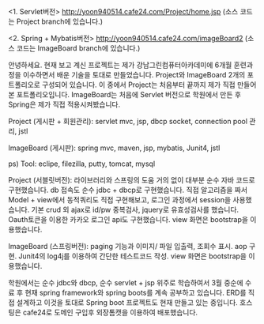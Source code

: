 

<1. Servlet버전>
http://yoon940514.cafe24.com/Project/home.jsp (소스 코드는 Project branch에 있습니다.)

<2. Spring + Mybatis버전>
http://yoon940514.cafe24.com/imageBoard2 (소스 코드는 ImageBoard branch에 있습니다.)

안녕하세요. 현재 보고 계신 프로젝트는 제가 강남그린컴퓨터아카데미에 6개월 훈련과정을 이수하면서 배운 기술을 토대로 만들었습니다. 
Project와 ImageBoard 2개의 포트폴리오로 구성되어 있습니다.
이 중에서 Project는 처음부터 끝까지 제가 직접 만들어본 포트폴리오입니다. ImageBoard는 처음에 Servlet 버전으로 학원에서 만든 후 Spring은 제가 직접 적용시켜봤습니다. 

Project (게시판 + 회원관리): servlet mvc, jsp, dbcp socket, connection pool 관리, jstl

ImageBoard (게시판): spring mvc, maven, jsp, mybatis, Junit4, jstl

ps) Tool: eclipe, filezilla, putty, tomcat, mysql

Project (서블릿버전): 라이브러리와 스프링의 도움 거의 없이 대부분 순수 자바 코드로 구현했습니다. db 접속도 순수 jdbc + dbcp로 구현했습니다. 직접 알고리즘을 짜서 Model + view에서 동적쿼리도 직접 구현해보고, 로그인 과정에서 session을 사용했습니다. 기본 crud 외 ajax로 id/pw 중복검사, jquery로 유효성검사를 했습니다. Oauth토큰을 이용한 카카오 로그인 api도 구현했습니다. view 화면은 bootstrap을 이용했습니다.

ImageBoard (스프링버전): paging 기능과 이미지/ 파일 입출력, 조회수 표시. aop 구현. Junit4의 log4j를 이용하여 간단한 테스트코드 작성. view 화면은 bootstrap을 이용했습니다.

학원에서는 순수 jdbc와 dbcp, 순수 servlet + jsp 위주로 학습하여서 3월 중순에 수료 후 현재 spring framework와 spring boots를 계속 공부하고 있습니다. ERD를 직접 설계하고 이것을 토대로 Spring boot 프로젝트도 현재 만들고 있는 중입니다.
호스팅은 cafe24로 도메인 구입후 외장톰캣을 이용하여 배포했습니다.
